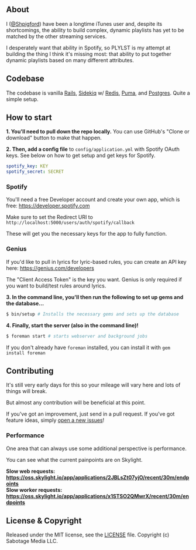 ## About
I ([@Shpigford](https://twitter.com/Shpigford)) have been a longtime iTunes user and, despite its shortcomings, the ability to build complex, dynamic playlists has yet to be matched by the other streaming services.

I desperately want that ability in Spotify, so PLYLST is my attempt at building the thing I think it's missing most: that ability to put together dynamic playlists based on many different attributes.

## Codebase
The codebase is vanilla [Rails](https://rubyonrails.org/), [Sidekiq](https://sidekiq.org/) w/ [Redis](https://redis.io/), [Puma](http://puma.io/), and [Postgres](https://www.postgresql.org/). Quite a simple setup.

## How to start

**1. You'll need to pull down the repo locally.** You can use GitHub's "Clone or download" button to make that happen.

**2. Then, add a config file** to `config/application.yml` with Spotify OAuth keys. See below on how to get setup and get keys for Spotify.

```yaml
spotify_key: KEY
spotify_secret: SECRET
```

### Spotify
You'll need a free Developer account and create your own app, which is free: https://developer.spotify.com

Make sure to set the Redirect URI to `http://localhost:5000/users/auth/spotify/callback`

These will get you the necessary keys for the app to fully function.

### Genius
If you'd like to pull in lyrics for lyric-based rules, you can create an API key here: https://genius.com/developers

The "Client Access Token" is the key you want. Genius is only required if you want to build/test rules around lyrics.

**3. In the command line, you'll then run the following to set up gems and the database...**
```bash
$ bin/setup # Installs the necessary gems and sets up the database
```

**4. Finally, start the server (also in the command line)!**
```bash
$ foreman start # starts webserver and background jobs
```

If you don't already have `foreman` installed, you can install it with `gem install foreman`

## Contributing
It's still very early days for this so your mileage will vary here and lots of things will break.

But almost any contribution will be beneficial at this point.

If you've got an improvement, just send in a pull request. If you've got feature ideas, simply [open a new issues](https://github.com/Shpigford/plylst/issues/new)!

### Performance
One area that can always use some additional perspective is performance.

You can see what the current painpoints are on Skylight.

**Slow web requests: https://oss.skylight.io/app/applications/2JBLsZt07yjO/recent/30m/endpoints**  
**Slow worker requests: https://oss.skylight.io/app/applications/x1STSO2QMwrX/recent/30m/endpoints**

## License & Copyright
Released under the MIT license, see the [LICENSE](./LICENSE) file. Copyright (c) Sabotage Media LLC.
